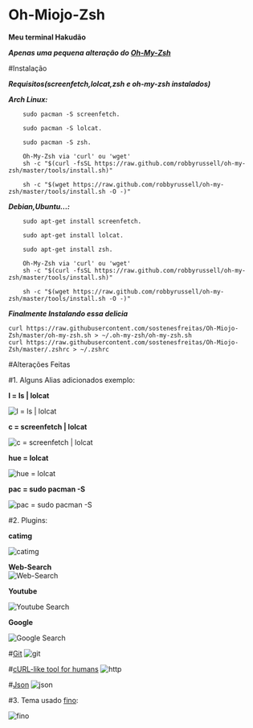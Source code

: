 # Oh-Miojo-Zsh

**Meu terminal Hakudão**

***Apenas uma pequena alteração do [Oh-My-Zsh](https://github.com/robbyrussell/oh-my-zsh)***

#Instalação

***Requisitos(screenfetch,lolcat,zsh e oh-my-zsh instalados)***

***Arch Linux:***
	        
		sudo pacman -S screenfetch.
		
		sudo pacman -S lolcat.
		
		sudo pacman -S zsh.
		
		Oh-My-Zsh via 'curl' ou 'wget' 
		sh -c "$(curl -fsSL https://raw.github.com/robbyrussell/oh-my-zsh/master/tools/install.sh)"
					            
		sh -c "$(wget https://raw.github.com/robbyrussell/oh-my-zsh/master/tools/install.sh -O -)"			
		
***Debian,Ubuntu...:***
		
		sudo apt-get install screenfetch.
		
		sudo apt-get install lolcat.
		
		sudo apt-get install zsh.
		
		Oh-My-Zsh via 'curl' ou 'wget' 
		sh -c "$(curl -fsSL https://raw.github.com/robbyrussell/oh-my-zsh/master/tools/install.sh)"
					            
		sh -c "$(wget https://raw.github.com/robbyrussell/oh-my-zsh/master/tools/install.sh -O -)"
		
***Finalmente Instalando essa delicia***

	curl https://raw.githubusercontent.com/sostenesfreitas/Oh-Miojo-Zsh/master/oh-my-zsh.sh > ~/.oh-my-zsh/oh-my-zsh.sh
	curl https://raw.githubusercontent.com/sostenesfreitas/Oh-Miojo-Zsh/master/.zshrc > ~/.zshrc

#Alterações Feitas

#1. Alguns Alias adicionados exemplo:

**l = ls | lolcat**

![l = ls | lolcat](http://i.imgur.com/Kqbfx98.png)


**c = screenfetch | lolcat**

![c = screenfetch | lolcat](http://i.imgur.com/qVc8wWo.png)

**hue = lolcat**

![hue = lolcat](http://i.imgur.com/7SPlV88.png)

**pac = sudo pacman -S**

![pac = sudo pacman -S](http://i.imgur.com/xlYzUkC.png)

#2. Plugins:

**catimg**

![catimg](http://i.imgur.com/gwyjosA.png)

**Web-Search**	
![Web-Search](http://i.imgur.com/6CcFSe7.png)


**Youtube**

![Youtube Search](http://i.imgur.com/vbKYcSI.png)


**Google**

![Google Search](http://i.imgur.com/jtyosKQ.png)

#[Git](https://github.com/robbyrussell/oh-my-zsh/wiki/Plugin:git)
![git](http://i.imgur.com/cOYYaNk.png)
	
#[cURL-like tool for humans](https://github.com/jkbrzt/httpie)
![http](http://i.imgur.com/i2umgZm.png)

#[Json](https://github.com/robbyrussell/oh-my-zsh/tree/master/plugins/jsontools)
![json](http://i.imgur.com/nUpnJta.png)

#3. Tema usado [fino](http://zshthem.es/all/):

![fino](http://zshthem.es/screenshots/fino.png)

























